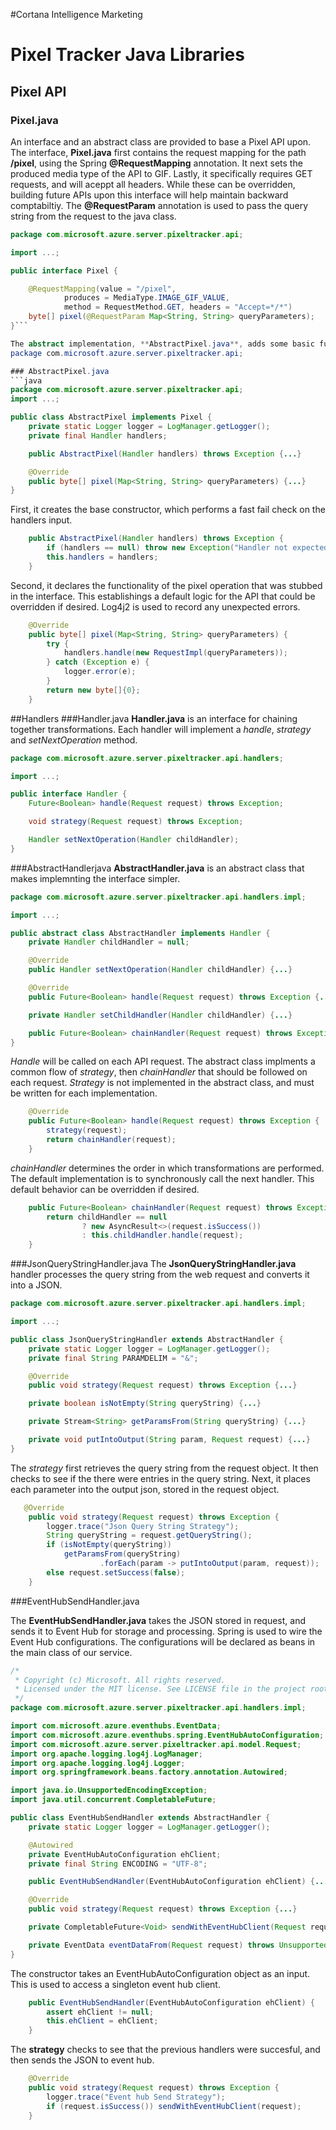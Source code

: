#Cortana Intelligence Marketing
# Pixel Tracker Java Libraries

## Pixel API
### Pixel.java
An interface and an abstract class are provided to base a Pixel API upon. The interface, **Pixel.java** first contains the request mapping for the path **/pixel**, using the Spring **@RequestMapping** annotation. It next sets the produced media type of the API to GIF. Lastly, it specifically requires GET requests, and will aceppt all headers. While these can be overridden, building future APIs upon this interface will help maintain backward comptabiltiy. The **@RequestParam** annotation is used to pass the query string from the request to the java class. 

```java
package com.microsoft.azure.server.pixeltracker.api;

import ...;

public interface Pixel {

    @RequestMapping(value = "/pixel",
            produces = MediaType.IMAGE_GIF_VALUE,
            method = RequestMethod.GET, headers = "Accept=*/*")
    byte[] pixel(@RequestParam Map<String, String> queryParameters);
}```

The abstract implementation, **AbstractPixel.java**, adds some basic functionality to the class. 
package com.microsoft.azure.server.pixeltracker.api;

### AbstractPixel.java
```java
package com.microsoft.azure.server.pixeltracker.api;
import ...;

public class AbstractPixel implements Pixel {
    private static Logger logger = LogManager.getLogger();
    private final Handler handlers;

    public AbstractPixel(Handler handlers) throws Exception {...}

    @Override
    public byte[] pixel(Map<String, String> queryParameters) {...}
}
```

First, it creates the base constructor, which performs a fast fail check on the handlers input.

```java
    public AbstractPixel(Handler handlers) throws Exception {
        if (handlers == null) throw new Exception("Handler not expected to be null. Check your Spring Config!");
        this.handlers = handlers;
    }
```    
 Second, it declares the functionality of the pixel operation that was stubbed in the interface. This establishings a default logic for the API that could be overridden if desired. Log4j2 is used to record any unexpected errors. 

```java
    @Override
    public byte[] pixel(Map<String, String> queryParameters) {
        try {
            handlers.handle(new RequestImpl(queryParameters));
        } catch (Exception e) {
            logger.error(e);
        }
        return new byte[]{0};
    }
```

##Handlers
###Handler.java
**Handler.java** is an interface for chaining together transformations. Each handler will implement a *handle*, *strategy* and *setNextOperation* method.

```java
package com.microsoft.azure.server.pixeltracker.api.handlers;

import ...;

public interface Handler {
    Future<Boolean> handle(Request request) throws Exception;

    void strategy(Request request) throws Exception;

    Handler setNextOperation(Handler childHandler);    
}
```

###AbstractHandlerjava
**AbstractHandler.java** is an abstract class that makes implemnting the interface simpler. 

```java
package com.microsoft.azure.server.pixeltracker.api.handlers.impl;

import ...;

public abstract class AbstractHandler implements Handler {
    private Handler childHandler = null;

    @Override
    public Handler setNextOperation(Handler childHandler) {...}

    @Override
    public Future<Boolean> handle(Request request) throws Exception {...}

    private Handler setChildHandler(Handler childHandler) {...}

    public Future<Boolean> chainHandler(Request request) throws Exception {...}
}
```

*Handle* will be called on each API request. The abstract class implments a common flow of *strategy*, then *chainHandler* that should be followed on each request. *Strategy* is not implemented in the abstract class, and must be written for each implementation. 

```java
    @Override
    public Future<Boolean> handle(Request request) throws Exception {
        strategy(request);
        return chainHandler(request);
    }
```
*chainHandler* determines the order in which transformations are performed. The default implementation is to synchronously call the next handler. This default behavior can be overridden if desired.

```java
    public Future<Boolean> chainHandler(Request request) throws Exception {
        return childHandler == null
                ? new AsyncResult<>(request.isSuccess())
                : this.childHandler.handle(request);
    }
```

###JsonQueryStringHandler.java
The **JsonQueryStringHandler.java** handler processes the query string from the web request and converts it into a JSON. 

```java
package com.microsoft.azure.server.pixeltracker.api.handlers.impl;

import ...;

public class JsonQueryStringHandler extends AbstractHandler {
    private static Logger logger = LogManager.getLogger();
    private final String PARAMDELIM = "&";

    @Override
    public void strategy(Request request) throws Exception {...}

    private boolean isNotEmpty(String queryString) {...}

    private Stream<String> getParamsFrom(String queryString) {...}

    private void putIntoOutput(String param, Request request) {...}
}
```

The *strategy* first retrieves the query string from the request object. It then checks to see if the there were entries in the query string. Next, it places each parameter into the output json, stored in the request object. 

```java
   @Override
    public void strategy(Request request) throws Exception {
        logger.trace("Json Query String Strategy");
        String queryString = request.getQueryString();
        if (isNotEmpty(queryString))
            getParamsFrom(queryString)
                    .forEach(param -> putIntoOutput(param, request));
        else request.setSuccess(false);
    }
```

###EventHubSendHandler.java

The **EventHubSendHandler.java** takes the JSON stored in request, and sends it to Event Hub for storage and processing. Spring is used to wire the Event Hub configurations. The configurations will be declared as beans in the main class of our service.

```java
/*
 * Copyright (c) Microsoft. All rights reserved.
 * Licensed under the MIT license. See LICENSE file in the project root for full license information.
 */
package com.microsoft.azure.server.pixeltracker.api.handlers.impl;

import com.microsoft.azure.eventhubs.EventData;
import com.microsoft.azure.eventhubs.spring.EventHubAutoConfiguration;
import com.microsoft.azure.server.pixeltracker.api.model.Request;
import org.apache.logging.log4j.LogManager;
import org.apache.logging.log4j.Logger;
import org.springframework.beans.factory.annotation.Autowired;

import java.io.UnsupportedEncodingException;
import java.util.concurrent.CompletableFuture;

public class EventHubSendHandler extends AbstractHandler {
    private static Logger logger = LogManager.getLogger();

    @Autowired
    private EventHubAutoConfiguration ehClient;
    private final String ENCODING = "UTF-8";

    public EventHubSendHandler(EventHubAutoConfiguration ehClient) {...}

    @Override
    public void strategy(Request request) throws Exception {...}

    private CompletableFuture<Void> sendWithEventHubClient(Request request) throws UnsupportedEncodingException {...}

    private EventData eventDataFrom(Request request) throws UnsupportedEncodingException {...}
}
```

The constructor takes an EventHubAutoConfiguration object as an input. This is used to access a singleton event hub client. 

```java
    public EventHubSendHandler(EventHubAutoConfiguration ehClient) {
        assert ehClient != null;
        this.ehClient = ehClient;
    }
```

The **strategy** checks to see that the previous handlers were succesful, and then sends the JSON to event hub. 
```java
    @Override
    public void strategy(Request request) throws Exception {
        logger.trace("Event hub Send Strategy");
        if (request.isSuccess()) sendWithEventHubClient(request);
    }
```
